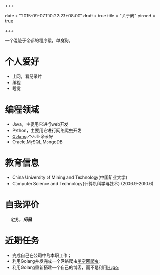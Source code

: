 +++

date = "2015-09-07T00:22:23+08:00"
draft = true
title = "关于我"
pinned = true

+++

一个混迹于帝都的程序猿，单身狗。

# 个人爱好
* 上网，看纪录片
* 编程
* 睡觉

# 编程领域
* Java，主要用它进行web开发
* Python，主要用它进行网络爬虫开发
* [Golang](https://golang.org/ "要打开此网站请确保自己能翻墙"),个人业余爱好
* Oracle,MySQL,MongoDB

# 教育信息
* China University of Mining and Technology(中国矿业大学)
* Computer Science and Technology(计算机科学与技术) (2006.9-2010.6)

# 自我评价
&emsp;&nbsp;宅男，***闷骚***

# 近期任务
* 完成自己在公司中的本职工作；
* 利用Golang并发完成一个网络爬虫[美空网爬虫](https://github.com/lucumt/goMeikongSpider "主要用于抓取美空网上的模特图片并存储到本地");
* 利用Golang重新搭建一个自己的博客，而不是利用[Hugo](https://gohugo.io/);